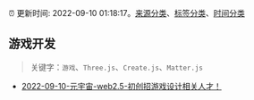 :alarm_clock: 更新时间: 2022-09-10 01:18:17。[来源分类](../README.md)、[标签分类](../TAGS.md)、[时间分类](../TIMELINE.md)

## 游戏开发


> 关键字：`游戏`、`Three.js`、`Create.js`、`Matter.js`



- [2022-09-10-元宇宙-web2.5-初创招游戏设计相关人才！](https://www.v2ex.com/t/879051) 